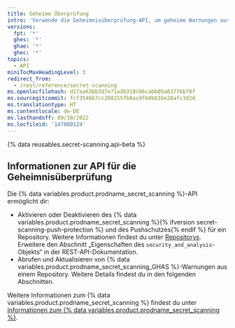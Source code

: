 ```yaml
---
title: Geheime Überprüfung
intro: 'Verwende die Geheimnisüberprüfung-API, um geheime Warnungen aus einem Repository abzurufen und zu aktualisieren.'
versions:
  fpt: '*'
  ghes: '*'
  ghae: '*'
  ghec: '*'
topics:
  - API
miniTocMaxHeadingLevel: 3
redirect_from:
  - /rest/reference/secret-scanning
ms.openlocfilehash: d17aa63bb3d7e71adb310c66cabb05a83776b78f
ms.sourcegitcommit: fcf3546b7cc208155fb8acdf68b81be28afc3d2d
ms.translationtype: HT
ms.contentlocale: de-DE
ms.lasthandoff: 09/10/2022
ms.locfileid: '147880124'
---
```

{% data reusables.secret-scanning.api-beta %}

## Informationen zur API für die Geheimnisüberprüfung

Die {% data variables.product.prodname_secret_scanning %}-API ermöglicht dir:

- Aktivieren oder Deaktivieren des {% data variables.product.prodname_secret_scanning %}{% ifversion secret-scanning-push-protection %} und des Pushschutzes{% endif %} für ein Repository. Weitere Informationen findest du unter [Repositorys](/rest/repos/repos#update-a-repository). Erweitere den Abschnitt „Eigenschaften des `security_and_analysis`-Objekts“ in der REST-API-Dokumentation.
- Abrufen und Aktualisieren von {% data variables.product.prodname_secret_scanning_GHAS %}-Warnungen aus einem Repository. Weitere Details findest du in den folgenden Abschnitten.

Weitere Informationen zum {% data variables.product.prodname_secret_scanning %} findest du unter [Informationen zum {% data variables.product.prodname_secret_scanning %}](/code-security/secret-security/about-secret-scanning).
